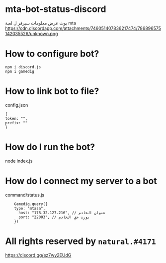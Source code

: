 # mta-bot-status-discord

بوت عرض معلومات سيرفر ل لعبة mta
https://cdn.discordapp.com/attachments/746051407836217474/786896575142035526/unknown.png

# How to configure bot?

```
npm i discord.js
npm i gamedig
```

# How to link bot to file?

config.json
```
{
token: "",
prefix: ""
}
```
# How do I run the bot?

node index.js

# How do I connect my server to a bot

command/status.js
```
    Gamedig.query({
	type: "mtasa",
      host: "178.32.127.216", // عنوان الخادم
      port: "22003", // بورت حق الخادم
    })
```
# All rights reserved by `natural.#4171`

https://discord.gg/ez7wy2EUdG
